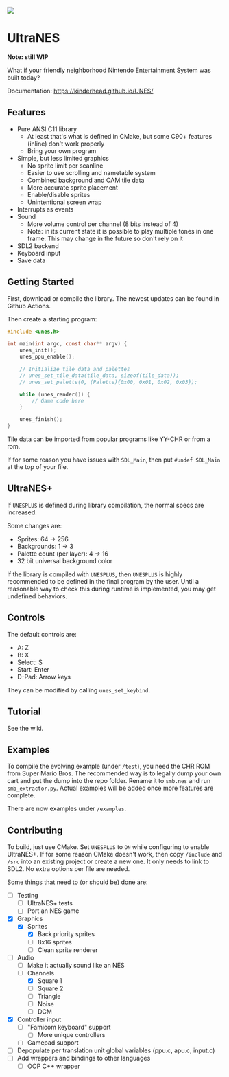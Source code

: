 ![](https://img.shields.io/github/actions/workflow/status/kinderhead/UNES/build.yml)

# UltraNES

**Note: still WIP**

What if your friendly neighborhood Nintendo Entertainment System was built today?

Documentation: https://kinderhead.github.io/UNES/

## Features

* Pure ANSI C11 library
  * At least that's what is defined in CMake, but some C90+ features (inline) don't work properly
  * Bring your own program
* Simple, but less limited graphics
  * No sprite limit per scanline
  * Easier to use scrolling and nametable system
  * Combined background and OAM tile data
  * More accurate sprite placement
  * Enable/disable sprites
  * Unintentional screen wrap
* Interrupts as events
* Sound
  * More volume control per channel (8 bits instead of 4)
  * Note: in its current state it is possible to play multiple tones in one frame. This may change in the future so don't rely on it
* SDL2 backend
* Keyboard input
* Save data

## Getting Started

First, download or compile the library. The newest updates can be found in Github Actions.

Then create a starting program:
``` c
#include <unes.h>

int main(int argc, const char** argv) {
    unes_init();
    unes_ppu_enable();

    // Initialize tile data and palettes
    // unes_set_tile_data(tile_data, sizeof(tile_data));
    // unes_set_palette(0, (Palette){0x00, 0x01, 0x02, 0x03});

    while (unes_render()) {
        // Game code here
    }

    unes_finish();
}
```
Tile data can be imported from popular programs like YY-CHR or from a rom.

If for some reason you have issues with `SDL_Main`, then put `#undef SDL_Main` at the top of your file.

## UltraNES+

If `UNESPLUS` is defined during library compilation, the normal specs are increased. 

Some changes are:
* Sprites: 64 -> 256
* Backgrounds: 1 -> 3
* Palette count (per layer): 4 -> 16
* 32 bit universal background color

If the library is compiled with `UNESPLUS`, then `UNESPLUS` is highly recommended to be defined in the final program by the user. Until a reasonable way to check this during runtime is implemented, you may get undefined behaviors.

## Controls

The default controls are:
* A: Z
* B: X
* Select: S
* Start: Enter
* D-Pad: Arrow keys

They can be modified by calling `unes_set_keybind`.

## Tutorial

See the wiki.

## Examples

To compile the evolving example (under `/test`), you need the CHR ROM from Super Mario Bros. The recommended way is to legally dump your own cart and put the dump into the repo folder. Rename it to `smb.nes` and run `smb_extractor.py`. Actual examples will be added once more features are complete.

There are now examples under `/examples`.

## Contributing

To build, just use CMake. Set `UNESPLUS` to `ON` while configuring to enable UltraNES+. If for some reason CMake doesn't work, then copy `/include` and `/src` into an existing project or create a new one. It only needs to link to SDL2. No extra options per file are needed.

Some things that need to (or should be) done are:
- [ ] Testing
  - [ ] UltraNES+ tests
  - [ ] Port an NES game
- [x] Graphics
  - [x] Sprites
    - [x] Back priority sprites
    - [ ] 8x16 sprites
    - [ ] Clean sprite renderer
- [ ] Audio
  - [ ] Make it actually sound like an NES
  - [ ] Channels
    - [x] Square 1
    - [ ] Square 2
    - [ ] Triangle
    - [ ] Noise
    - [ ] DCM
- [x] Controller input
  - [ ] "Famicom keyboard" support
    - [ ] More unique controllers
  - [ ] Gamepad support
- [ ] Depopulate per translation unit global variables (ppu.c, apu.c, input.c)
- [ ] Add wrappers and bindings to other languages
  - [ ] OOP C++ wrapper
